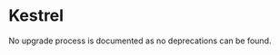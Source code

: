 <!-- NOTE: THIS FILE IS AUTOGENERATED. DO NOT EDIT BY HAND. -->
<!-- see templates/registry/markdown/attribute_namespace.md.j2 -->

# Kestrel

No upgrade process is documented as no deprecations can be found.
